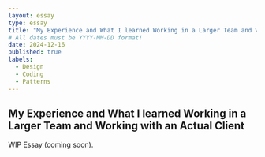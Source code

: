 ```yaml
---
layout: essay
type: essay
title: "My Experience and What I learned Working in a Larger Team and Working with an Actual Client"
# All dates must be YYYY-MM-DD format!
date: 2024-12-16
published: true
labels:
  - Design
  - Coding
  - Patterns
---
```


 <h2> My Experience and What I learned Working in a Larger Team and Working with an Actual Client</h2>

WIP Essay (coming soon).
